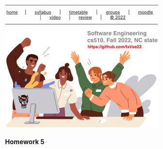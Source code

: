   <a name=top><br><hr>
  <p align=center>
  &nbsp;<a href="/README.md#top">home</a>&nbsp; &nbsp; &nbsp; | &nbsp; &nbsp; &nbsp;
  <a href="/docs/syllabus.md#top">syllabus</a> &nbsp; &nbsp; &nbsp | &nbsp; &nbsp; &nbsp;
  <a href="/docs/syllabus.md#timetable">timetable</a> &nbsp; &nbsp; &nbsp | &nbsp; &nbsp; &nbsp;
  <a href="https://docs.google.com/spreadsheets/d/1KKskduN7m1R3WYhQTLyWJgxkAvrp2UV-LEu5JWN26xo/edit#gid=0">groups</a> &nbsp; &nbsp; &nbsp | &nbsp; &nbsp; &nbsp;
  <a href="https://moodle-courses2223.wolfware.ncsu.edu/course/view.php?id=1771">moodle</a> &nbsp; &nbsp; &nbsp | &nbsp; &nbsp; &nbsp;
  <a href="https://ncsu.hosted.panopto.com/Panopto/Pages/Sessions/List.aspx#folderID=%22389b8ebf-2f29-4c15-8231-aee9000e3f05%22">video</a> &nbsp; &nbsp; &nbsp | &nbsp; &nbsp; &nbsp;
  <a href="/docs/review.md">review</a> &nbsp; &nbsp; &nbsp | &nbsp; &nbsp; &nbsp;
  <a href="/LICENSE.md#top">&copy; 2022</a></p>
  <hr>
  <p align=center><a href="/README.md#top"><img  width=700 src="/etc/img/banner.png"></a></p>
  






## Homework 5


